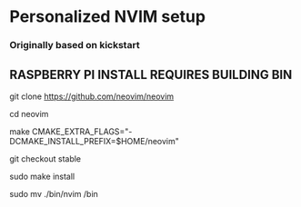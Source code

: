 # Personalized NVIM setup
### Originally based on kickstart


## RASPBERRY PI INSTALL REQUIRES BUILDING BIN ###
git clone https://github.com/neovim/neovim

cd neovim

make CMAKE_EXTRA_FLAGS="-DCMAKE_INSTALL_PREFIX=$HOME/neovim"

git checkout stable

sudo make install

sudo mv ./bin/nvim /bin
